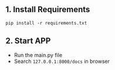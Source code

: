 ## 1. Install Requirements
``pip install -r requirements.txt``

## 2. Start APP
- Run the main.py file
- Search ``127.0.0.1:8000/docs`` in browser
